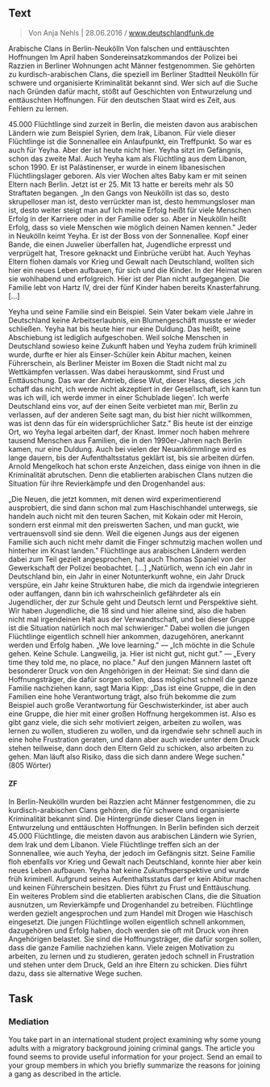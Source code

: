 ## Text 

> Von Anja Nehls | 28.06.2016 / www.deutschlandfunk.de 

Arabische Clans in Berlin-Neukölln Von falschen und enttäuschten Hoffnungen Im April haben Sondereinsatzkommandos der Polizei bei Razzien in Berliner Wohnungen acht Männer festgenommen. Sie gehörten zu kurdisch-arabischen Clans, die speziell im Berliner Stadtteil Neukölln für schwere und organisierte Kriminalität bekannt sind. Wer sich auf die Suche nach Gründen dafür macht, stößt auf Geschichten von Entwurzelung und enttäuschten Hoffnungen. Für den deutschen Staat wird es Zeit, aus Fehlern zu lernen. 

45.000 Flüchtlinge sind zurzeit in Berlin, die meisten davon aus arabischen Ländern wie zum Beispiel Syrien, dem Irak, Libanon. Für viele dieser Flüchtlinge ist die Sonnenallee ein Anlaufpunkt, ein Treffpunkt. So war es auch für Yeyha. Aber der ist heute nicht hier. Yeyha sitzt im Gefängnis, schon das zweite Mal. Auch Yeyha kam als Flüchtling aus dem Libanon, schon 1990. Er ist Palästinenser, er wurde in einem libanesischen Flüchtlingslager geboren. Als vier Wochen altes Baby kam er mit seinen Eltern nach Berlin. Jetzt ist er 25. Mit 13 hatte er bereits mehr als 50 Straftaten begangen. „In den Gangs von Neukölln ist das so, desto skrupelloser man ist, desto verrückter man ist, desto hemmungsloser man ist, desto weiter steigt man auf Ich meine Erfolg heißt für viele Menschen Erfolg in der Karriere oder in der Familie oder so. Aber in Neukölln heißt Erfolg, dass so viele Menschen wie möglich deinen Namen kennen." Jeder in Neukölln keimt Yeyha. Er ist der Boss von der Sonnenallee. Kopf einer Bande, die einen Juwelier überfallen hat, Jugendliche erpresst und verprügelt hat, Tresore geknackt und Einbrüche verübt hat. Auch Yeyhas Eltern flohen damals vor Krieg und Gewalt nach Deutschland, wollten sich hier ein neues Leben aufbauen, für sich und die Kinder. In der Heimat waren sie wohlhabend und erfolgreich. Hier ist der Plan nicht aufgegangen. Die Familie lebt von Hartz IV, drei der fünf Kinder haben bereits Knasterfahrung. [...]

Yeyha und seine Familie sind ein Beispiel. Sein Vater bekam viele Jahre in Deutschland keine Arbeitserlaubnis, ein Blumengeschäft musste er wieder schließen. Yeyha hat bis heute hier nur eine Duldung. Das heißt, seine Abschiebung ist lediglich aufgeschoben. Weil solche Menschen in Deutschland sowieso keine Zukunft haben und Yeyha zudem früh kriminell wurde, durfte er hier als Einser-Schüler kein Abitur machen, keinen Führerschein, als Berliner Meister im Boxen die Stadt nicht mal zu Wettkämpfen verlassen. Was dabei herauskommt, sind Frust und Enttäuschung. Das war der Antrieb, diese Wut, dieser Hass, dieses ,ich schaff das nicht, ich werde nicht akzeptiert in der Gesellschaft, ich kann tun was ich will, ich werde immer in einer Schublade liegen'. Ich werfe Deutschland eins vor, auf der einen Seite verbietet man mir, Berlin zu verlassen, auf der anderen Seite sagt man, du bist hier nicht willkommen, was ist denn das für ein widersprüchlicher Satz." Bis heute ist der einzige Ort, wo Yeyha legal arbeiten darf, der Knast. Immer noch haben mehrere tausend Menschen aus Familien, die in den 1990er-Jahren nach Berlin kamen, nur eine Duldung. Auch bei vielen der Neuankömmlinge wird es lange dauern, bis der Aufenthaltsstatus geklärt ist, bis sie arbeiten dürfen. Arnold Mengelkoch hat schon erste Anzeichen, dass einige von ihnen in die Kriminalität abrutschen. Denn die etablierten arabischen Clans nutzen die Situation für ihre Revierkämpfe und den Drogenhandel aus: 


„Die Neuen, die jetzt kommen, mit denen wird experimentierend ausprobiert, die sind dann schon mal zum Haschischhandel unterwegs, sie handeln auch nicht mit den teuren Sachen, mit Kokain oder mit Heroin, sondern erst einmal mit den preiswerten Sachen, und man guckt, wie vertrauensvoll sind sie denn. Weil die eigenen Jungs aus der eigenen Familie sich auch nicht mehr damit die Finger schmutzig machen wollen und hinterher im Knast landen.” Flüchtlinge aus arabischen Ländern werden dabei zum Teil gezielt angesprochen, hat auch Thomas Spaniel von der Gewerkschaft der Polizei beobachtet. [...] „Natürlich, wenn ich ein Jahr in Deutschland bin, ein Jahr in einer Notunterkunft wohne, ein Jahr Druck verspüre, ein Jahr keine Strukturen habe, die mich da irgendwie integrieren oder auffangen, dann bin ich wahrscheinlich gefährdeter als ein Jugendlicher, der zur Schule geht und Deutsch lernt und Perspektive sieht. Wir haben Jugendliche, die 18 sind und hier alleine sind, also die haben nicht mal irgendeinen Halt aus der Verwandtschaft, und bei dieser Gruppe ist die Situation natürlich noch mal schwieriger." Dabei wollen die jungen Flüchtlinge eigentlich schnell hier ankommen, dazugehören, anerkannt werden und Erfolg haben. „We love learning." — „Ich möchte in die Schule gehen. Keine Schule. Langweilig, ja. Hier ist nicht gut, nicht gut." — „Every time they told me, no place, no place." Auf den jungen Männern lastet oft besonderer Druck von den Angehörigen in der Heimat: Sie sind dann die Hoffnungsträger, die dafür sorgen sollen, dass möglichst schnell die ganze Familie nachziehen kann, sagt Maria Kipp: „Das ist eine Gruppe, die in den Familien eine hohe Verantwortung trägt, also früh bekomme die zum Beispiel auch große Verantwortung für Geschwisterkinder, ist aber auch eine Gruppe, die hier mit einer großen Hoffnung hergekommen ist. Also es gibt ganz viele, die sich sehr motiviert zeigen, arbeiten zu wollen, was lernen zu wollen, studieren zu wollen, und da irgendwie sehr schnell auch in eine hohe Frustration geraten, und dann aber auch wieder unter dem Druck stehen teilweise, dann doch den Eltern Geld zu schicken, also arbeiten zu gehen. Man läuft also Risiko, dass die sich dann andere Wege suchen." (805 Wörter) 

#### ZF

In Berlin-Neukölln wurden bei Razzien acht Männer festgenommen, die zu kurdisch-arabischen Clans gehören, die für schwere und organisierte Kriminalität bekannt sind. Die Hintergründe dieser Clans liegen in Entwurzelung und enttäuschten Hoffnungen. In Berlin befinden sich derzeit 45.000 Flüchtlinge, die meisten davon aus arabischen Ländern wie Syrien, dem Irak und dem Libanon. Viele Flüchtlinge treffen sich an der Sonnenallee, wie auch Yeyha, der jedoch im Gefängnis sitzt. Seine Familie floh ebenfalls vor Krieg und Gewalt nach Deutschland, konnte hier aber kein neues Leben aufbauen. Yeyha hat keine Zukunftsperspektive und wurde früh kriminell. Aufgrund seines Aufenthaltsstatus darf er kein Abitur machen und keinen Führerschein besitzen. Dies führt zu Frust und Enttäuschung. Ein weiteres Problem sind die etablierten arabischen Clans, die die Situation ausnutzen, um Revierkämpfe und Drogenhandel zu betreiben. Flüchtlinge werden gezielt angesprochen und zum Handel mit Drogen wie Haschisch eingesetzt. Die jungen Flüchtlinge wollen eigentlich schnell ankommen, dazugehören und Erfolg haben, doch werden sie oft mit Druck von ihren Angehörigen belastet. Sie sind die Hoffnungsträger, die dafür sorgen sollen, dass die ganze Familie nachziehen kann. Viele zeigen Motivation zu arbeiten, zu lernen und zu studieren, geraten jedoch schnell in Frustration und stehen unter dem Druck, Geld an ihre Eltern zu schicken. Dies führt dazu, dass sie alternative Wege suchen.


## Task 

### Mediation 
You take part in an international student project examining why some young adults with a migratory background joining criminal gangs. The article you found seems to provide useful information for your project. Send an email to your group members in which you briefly summarize the reasons for joining a gang as described in the article. 

